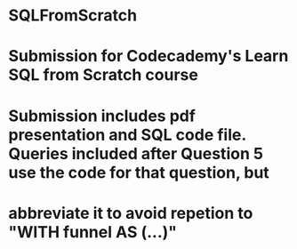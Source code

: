 # SQLFromScratch
# Submission for Codecademy's Learn SQL from Scratch course

# Submission includes pdf presentation and SQL code file. Queries included after Question 5 use the code for that question, but
# abbreviate it to avoid repetion to "WITH funnel AS (...)"
